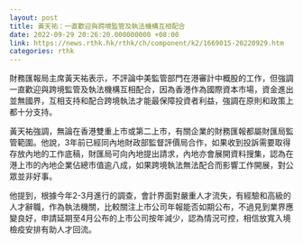 ```yaml
---
layout: post
title: 黃天祐：一直歡迎與跨境監管及執法機構互相配合
date: 2022-09-29 20:26:20.000000000 +08:00
link: https://news.rthk.hk/rthk/ch/component/k2/1669015-20220929.htm
categories: rthk
---
```


財務匯報局主席黃天祐表示，不評論中美監管部門在港審計中概股的工作，但強調一直歡迎與跨境監管及執法機構互相配合，因為香港作為國際資本市場，資金進出並無國界，互相支持和配合跨境執法才能最保障投資者利益，強調在原則和政策上都十分支持。

黃天祐強調，無論在香港雙重上市或第二上市，有關企業的財務匯報都屬財匯局監管範圍。他說，3年前已經同內地財政部監督評價局合作，如果收到投訴需要取得存放內地的工作底稿，財匯局可向內地提出請求，內地亦會展開資料搜集，認為在港上市的內地企業佔總市值逾八成，如果跨境執法無法配合而影響工作開展，對公眾並非好事。

他提到，根據今年2-3月進行的調查，會計界面對嚴重人才流失，有經驗和高級的人才辭職，作為執法機關，比較關注上市公司年報能否如期公布，不過見到業界應變良好，申請延期至4月公布的上市公司按年減少，認為情況可控，相信放寬入境檢疫安排有助人才回流。
